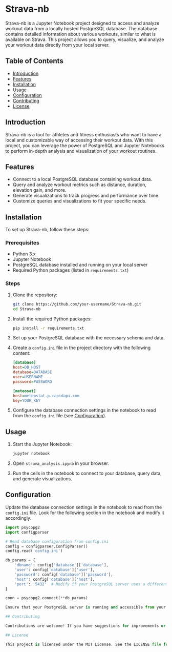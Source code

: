 # Strava-nb

Strava-nb is a Jupyter Notebook project designed to access and analyze workout data from a locally hosted PostgreSQL database. The database contains detailed information about various workouts, similar to what is available on Strava. This project allows you to query, visualize, and analyze your workout data directly from your local server.

## Table of Contents

- [Introduction](#introduction)
- [Features](#features)
- [Installation](#installation)
- [Usage](#usage)
- [Configuration](#configuration)
- [Contributing](#contributing)
- [License](#license)

## Introduction

Strava-nb is a tool for athletes and fitness enthusiasts who want to have a local and customizable way of accessing their workout data. With this project, you can leverage the power of PostgreSQL and Jupyter Notebooks to perform in-depth analysis and visualization of your workout routines.

## Features

- Connect to a local PostgreSQL database containing workout data.
- Query and analyze workout metrics such as distance, duration, elevation gain, and more.
- Generate visualizations to track progress and performance over time.
- Customize queries and visualizations to fit your specific needs.

## Installation

To set up Strava-nb, follow these steps:

### Prerequisites

- Python 3.x
- Jupyter Notebook
- PostgreSQL database installed and running on your local server
- Required Python packages (listed in `requirements.txt`)

### Steps

1. Clone the repository:
    ```bash
    git clone https://github.com/your-username/Strava-nb.git
    cd Strava-nb
    ```

2. Install the required Python packages:
    ```bash
    pip install -r requirements.txt
    ```

3. Set up your PostgreSQL database with the necessary schema and data.

4. Create a `config.ini` file in the project directory with the following content:

    ```ini
    [database]
    host=DB_HOST
    database=DATABASE
    user=USERNAME
    password=PASSWORD

    [meteosat]
    host=meteostat.p.rapidapi.com
    key=YOUR_KEY
    ```

5. Configure the database connection settings in the notebook to read from the `config.ini` file (see [Configuration](#configuration)).

## Usage

1. Start the Jupyter Notebook:
    ```bash
    jupyter notebook
    ```

2. Open `strava_analysis.ipynb` in your browser.

3. Run the cells in the notebook to connect to your database, query data, and generate visualizations.

## Configuration

Update the database connection settings in the notebook to read from the `config.ini` file. Look for the following section in the notebook and modify it accordingly:

```python
import psycopg2
import configparser

# Read database configuration from config.ini
config = configparser.ConfigParser()
config.read('config.ini')

db_params = {
    'dbname': config['database']['database'],
    'user': config['database']['user'],
    'password': config['database']['password'],
    'host': config['database']['host'],
    'port': '5432'  # Modify if your PostgreSQL server uses a different port
}

conn = psycopg2.connect(**db_params)

Ensure that your PostgreSQL server is running and accessible from your local machine.

## Contributing

Contributions are welcome! If you have suggestions for improvements or new features, feel free to open an issue or submit a pull request. Please follow the guidelines outlined in CONTRIBUTING.md.

## License

This project is licensed under the MIT License. See the LICENSE file for more details.

